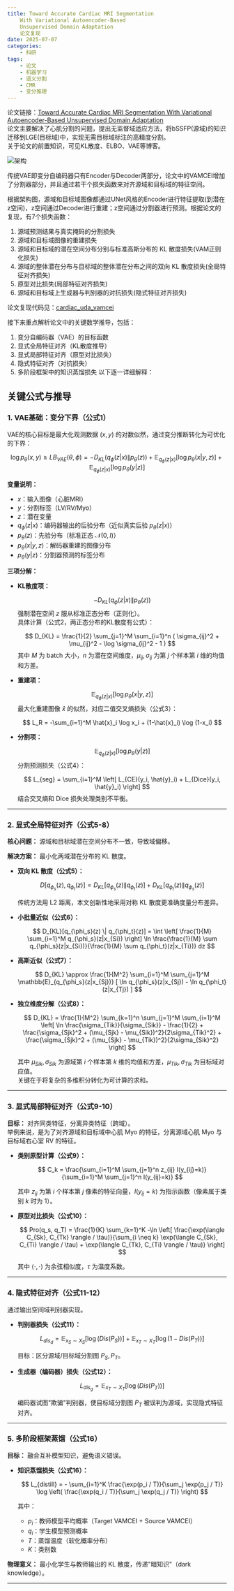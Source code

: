 ```yaml
---
title: Toward Accurate Cardiac MRI Segmentation
    With Variational Autoencoder-Based
    Unsupervised Domain Adaptation
    论文复现
date: 2025-07-07
categories: 
    - 科研
tags: 
    - 论文
    - 机器学习
    - 语义分割
    - CMR
    - 变分推理
---
```


论文链接：[Toward Accurate Cardiac MRI Segmentation With Variational Autoencoder-Based Unsupervised Domain Adaptation](https://ieeexplore.ieee.org/abstract/document/10483021)  
论文主要解决了心肌分割的问题，提出无监督域适应方法，将bSSFP(源域)的知识迁移到LGE(目标域)中，实现无需目标域标注的高精度分割。  
关于论文的前置知识，可见KL散度、ELBO、VAE等博客。

<!--more-->

![架构](/images/CMR1-1.png)

传统VAE即变分自编码器只有Encoder与Decoder两部分，论文中的VAMCEI增加了分割器部分，并且通过若干个损失函数来对齐源域和目标域的特征空间。

根据架构图，源域和目标域图像都通过UNet风格的Encoder进行特征提取(到潜在z空间)，z空间通过Decoder进行重建；z空间通过分割器进行预测。根据论文的复现，有7个损失函数：
1. 源域预测结果与真实掩码的分割损失
2. 源域和目标域图像的重建损失
3. 源域和目标域的潜在空间分布分别与标准高斯分布的 KL 散度损失(VAM正则化损失)
4. 源域的整体潜在分布与目标域的整体潜在分布之间的双向 KL 散度损失(全局特征对齐损失)
5. 原型对比损失(局部特征对齐损失)
6. 源域和目标域上生成器与判别器的对抗损失(隐式特征对齐损失)

论文复现代码见：[cardiac_uda_vamcei](https://github.com/Ruthless338/VAMCEI)

接下来重点解析论文中的关键数学推导，包括：
 1. 变分自编码器（VAE）的目标函数
 2. 显式全局特征对齐（KL散度推导）
 3. 显式局部特征对齐（原型对比损失）
 4. 隐式特征对齐（对抗损失）
 5. 多阶段框架中的知识蒸馏损失
 以下逐一详细解释：

## 关键公式与推导

### 1. VAE基础：变分下界（公式1）

VAE的核心目标是最大化观测数据 $(x, y)$ 的对数似然，通过变分推断转化为可优化的下界：

$$
\log p_\theta(x, y) \geq LB_{VAE}(\theta, \phi) = -D_{KL}(q_\phi(z|x) \| p_\theta(z)) + \mathbb{E}_{q_\phi(z|x)} [\log p_\theta(x|y, z)] + \mathbb{E}_{q_\phi(z|x)} [\log p_\theta(y|z)]
$$

**变量说明：**

- $x$：输入图像（心脏MRI）
- $y$：分割标签（LV/RV/Myo）
- $z$：潜在变量
- $q_\phi(z|x)$：编码器输出的后验分布（近似真实后验 $p_\theta(z|x)$）
- $p_\theta(z)$：先验分布（标准正态 $\mathcal{N}(0, I)$）
- $p_\theta(x|y, z)$：解码器重建的图像分布
- $p_\theta(y|z)$：分割器预测的标签分布

**三项分解：**

- **KL散度项：**

  $$
  -D_{KL}(q_\phi(z|x) \| p_\theta(z))
  $$
  强制潜在空间 $z$ 服从标准正态分布（正则化）。  
  具体计算（公式2，两正态分布的KL散度有公式）：

  $$
  D_{KL} = \frac{1}{2} \sum_{j=1}^M \sum_{i=1}^n ( \sigma_{ij}^2 + \mu_{ij}^2 - \log \sigma_{ij}^2 - 1 )
  $$
  其中 $M$ 为 batch 大小，$n$ 为潜在空间维度，$\mu_{ij}, \sigma_{ij}$ 为第 $j$ 个样本第 $i$ 维的均值和方差。

- **重建项：**

  $$
  \mathbb{E}_{q_\phi(z|x)} [\log p_\theta(x|y, z)]
  $$
  最大化重建图像 $\hat{x}$ 的似然，对应二值交叉熵损失（公式3）：

  $$
  L_R = -\sum_{i=1}^M \hat{x}_i \log x_i + (1-\hat{x}_i) \log (1-x_i)
  $$

- **分割项：**

  $$
  \mathbb{E}_{q_\phi(z|x)} [\log p_\theta(y|z)]
  $$
  分割预测损失（公式4）：

  $$
  L_{seg} = \sum_{i=1}^M \left[ L_{CE}(y_i, \hat{y}_i) + L_{Dice}(y_i, \hat{y}_i) \right]
  $$
  结合交叉熵和 Dice 损失处理类别不平衡。

---

### 2. 显式全局特征对齐（公式5-8）

**核心问题：** 源域和目标域潜在空间分布不一致，导致域偏移。

**解决方案：** 最小化两域潜在分布的 KL 散度。

- **双向 KL 散度（公式5）：**

  $$
  D[q_{\phi_s}(z), q_{\phi_t}(z)] = D_{KL}[q_{\phi_s}(z) \| q_{\phi_t}(z)] + D_{KL}[q_{\phi_t}(z) \| q_{\phi_s}(z)]
  $$

  传统方法用 L2 距离，本文创新性地采用对称 KL 散度更准确度量分布差异。

- **小批量近似（公式6）：**

  $$
  D_{KL}[q_{\phi_s}(z) \| q_{\phi_t}(z)] = \int \left[ \frac{1}{M} \sum_{i=1}^M q_{\phi_s}(z|x_{Si}) \right] \ln \frac{\frac{1}{M} \sum q_{\phi_s}(z|x_{Si})}{\frac{1}{M} \sum q_{\phi_t}(z|x_{Ti})} dz
  $$

- **高斯近似（公式7）：**

  $$
  D_{KL} \approx \frac{1}{M^2} \sum_{i=1}^M \sum_{j=1}^M \mathbb{E}_{q_{\phi_s}(z|x_{Sj})} [ \ln q_{\phi_s}(z|x_{Sj}) - \ln q_{\phi_t}(z|x_{Tj}) ]
  $$

- **独立维度分解（公式8）：**

  $$
  D_{KL} = \frac{1}{M^2} \sum_{k=1}^n \sum_{j=1}^M \sum_{i=1}^M \left[ \ln \frac{\sigma_{Tik}}{\sigma_{Sik}} - \frac{1}{2} + \frac{\sigma_{Sjk}^2 + (\mu_{Sjk} - \mu_{Sik})^2}{2\sigma_{Tik}^2} + \frac{\sigma_{Sjk}^2 + (\mu_{Sjk} - \mu_{Tik})^2}{2\sigma_{Sik}^2} \right]
  $$

  其中 $\mu_{Sik}, \sigma_{Sik}$ 为源域第 $i$ 个样本第 $k$ 维的均值和方差，$\mu_{Tik}, \sigma_{Tik}$ 为目标域对应值。  
  关键在于将复杂的多维积分转化为可计算的求和。
---

### 3. 显式局部特征对齐（公式9-10）

**目标：** 对齐同类特征，分离异类特征（跨域）。  
举例来说，是为了对齐源域和目标域中心肌 Myo 的特征，分离源域心肌 Myo 与目标域右心室 RV 的特征。

- **类别原型计算（公式9）：**

  $$
  C_k = \frac{\sum_{i=1}^M \sum_{j=1}^n z_{ij} I(y_{ij}=k)}{\sum_{i=1}^M \sum_{j=1}^n I(y_{ij}=k)}
  $$

  其中 $z_{ij}$ 为第 $i$ 个样本第 $j$ 像素的特征向量，$I(y_{ij}=k)$ 为指示函数（像素属于类别 $k$ 时为 1）。

- **原型对比损失（公式10）：**

  $$
  Pro(q_s, q_T) = \frac{1}{K} \sum_{k=1}^K -\ln \left[ \frac{\exp(\langle C_{Sk}, C_{Tk} \rangle / \tau)}{\sum_{i \neq k} \exp(\langle C_{Sk}, C_{Ti} \rangle / \tau) + \exp(\langle C_{Tk}, C_{Ti} \rangle / \tau)} \right]
  $$

  其中 $\langle \cdot, \cdot \rangle$ 为余弦相似度，$\tau$ 为温度系数。

---

### 4. 隐式特征对齐（公式11-12）

通过输出空间域判别器实现。

- **判别器损失（公式11）：**

  $$
  L_{dis_d} = \mathbb{E}_{x_S \sim X_S} [\log(Dis(P_S))] + \mathbb{E}_{x_T \sim X_T} [\log(1-Dis(P_T))]
  $$

  目标：区分源域/目标域分割图 $P_S, P_T$。

- **生成器（编码器）损失（公式12）：**

  $$
  L_{dis_g} = \mathbb{E}_{x_T \sim X_T} [\log(Dis(P_T))]
  $$

  编码器试图"欺骗"判别器，使目标域分割图 $P_T$ 被误判为源域，实现隐式特征对齐。

---

### 5. 多阶段框架蒸馏（公式16）

**目标：** 融合互补模型知识，避免语义错误。

- **知识蒸馏损失（公式16）：**

  $$
  L_{distill} = - \sum_{i=1}^K \frac{\exp(p_i / T)}{\sum_j \exp(p_j / T)} \log \left( \frac{\exp(q_i / T)}{\sum_j \exp(q_j / T)} \right)
  $$

  其中：
  - $p_i$：教师模型平均概率（Target VAMCEI + Source VAMCEI）
  - $q_i$：学生模型预测概率
  - $T$：蒸馏温度（软化概率分布）
  - $K$：类别数

**物理意义：** 最小化学生与教师输出的 KL 散度，传递"暗知识"（dark knowledge）。

---
